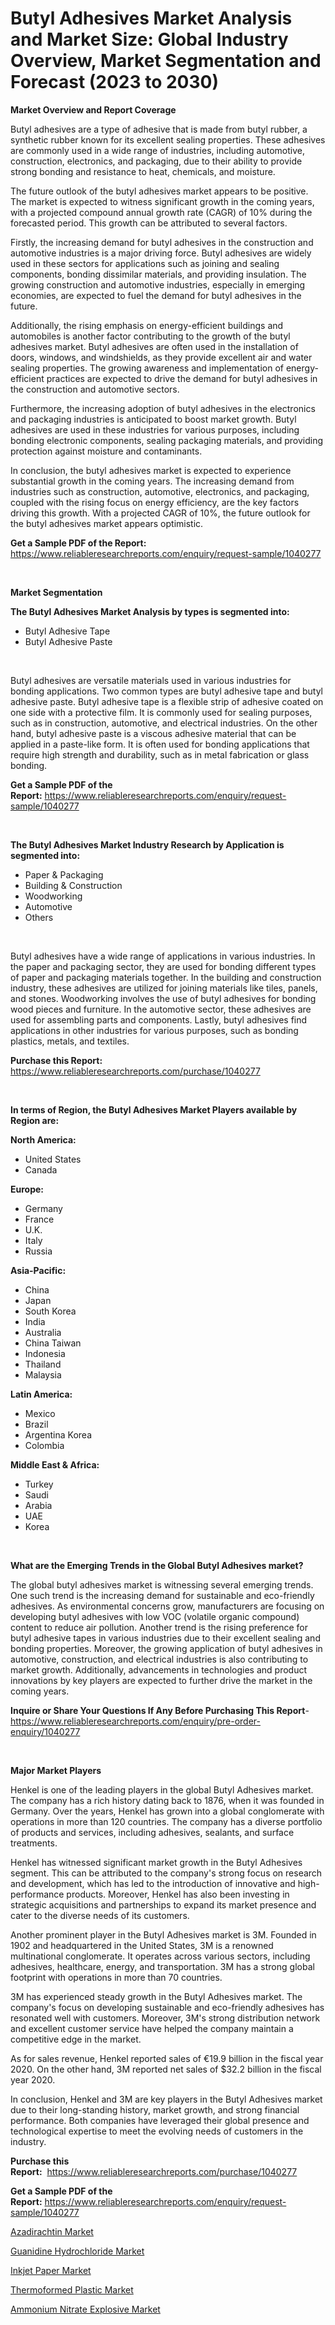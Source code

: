 <p><h1>Butyl Adhesives Market Analysis and Market Size: Global Industry Overview, Market Segmentation and Forecast (2023 to 2030)</h1></p><p><strong>Market Overview and Report Coverage</strong></p>
<p><p>Butyl adhesives are a type of adhesive that is made from butyl rubber, a synthetic rubber known for its excellent sealing properties. These adhesives are commonly used in a wide range of industries, including automotive, construction, electronics, and packaging, due to their ability to provide strong bonding and resistance to heat, chemicals, and moisture.</p><p>The future outlook of the butyl adhesives market appears to be positive. The market is expected to witness significant growth in the coming years, with a projected compound annual growth rate (CAGR) of 10% during the forecasted period. This growth can be attributed to several factors.</p><p>Firstly, the increasing demand for butyl adhesives in the construction and automotive industries is a major driving force. Butyl adhesives are widely used in these sectors for applications such as joining and sealing components, bonding dissimilar materials, and providing insulation. The growing construction and automotive industries, especially in emerging economies, are expected to fuel the demand for butyl adhesives in the future.</p><p>Additionally, the rising emphasis on energy-efficient buildings and automobiles is another factor contributing to the growth of the butyl adhesives market. Butyl adhesives are often used in the installation of doors, windows, and windshields, as they provide excellent air and water sealing properties. The growing awareness and implementation of energy-efficient practices are expected to drive the demand for butyl adhesives in the construction and automotive sectors.</p><p>Furthermore, the increasing adoption of butyl adhesives in the electronics and packaging industries is anticipated to boost market growth. Butyl adhesives are used in these industries for various purposes, including bonding electronic components, sealing packaging materials, and providing protection against moisture and contaminants.</p><p>In conclusion, the butyl adhesives market is expected to experience substantial growth in the coming years. The increasing demand from industries such as construction, automotive, electronics, and packaging, coupled with the rising focus on energy efficiency, are the key factors driving this growth. With a projected CAGR of 10%, the future outlook for the butyl adhesives market appears optimistic.</p></p>
<p><strong>Get a Sample PDF of the Report:</strong> <a href="https://www.reliableresearchreports.com/enquiry/request-sample/1040277">https://www.reliableresearchreports.com/enquiry/request-sample/1040277</a></p>
<p>&nbsp;</p>
<p><strong>Market Segmentation</strong></p>
<p><strong>The Butyl Adhesives Market Analysis by types is segmented into:</strong></p>
<p><ul><li>Butyl Adhesive Tape</li><li>Butyl Adhesive Paste</li></ul></p>
<p>&nbsp;</p>
<p><p>Butyl adhesives are versatile materials used in various industries for bonding applications. Two common types are butyl adhesive tape and butyl adhesive paste. Butyl adhesive tape is a flexible strip of adhesive coated on one side with a protective film. It is commonly used for sealing purposes, such as in construction, automotive, and electrical industries. On the other hand, butyl adhesive paste is a viscous adhesive material that can be applied in a paste-like form. It is often used for bonding applications that require high strength and durability, such as in metal fabrication or glass bonding.</p></p>
<p><strong>Get a Sample PDF of the Report:</strong>&nbsp;<a href="https://www.reliableresearchreports.com/enquiry/request-sample/1040277">https://www.reliableresearchreports.com/enquiry/request-sample/1040277</a></p>
<p>&nbsp;</p>
<p><strong>The Butyl Adhesives Market Industry Research by Application is segmented into:</strong></p>
<p><ul><li>Paper & Packaging</li><li>Building & Construction</li><li>Woodworking</li><li>Automotive</li><li>Others</li></ul></p>
<p>&nbsp;</p>
<p><p>Butyl adhesives have a wide range of applications in various industries. In the paper and packaging sector, they are used for bonding different types of paper and packaging materials together. In the building and construction industry, these adhesives are utilized for joining materials like tiles, panels, and stones. Woodworking involves the use of butyl adhesives for bonding wood pieces and furniture. In the automotive sector, these adhesives are used for assembling parts and components. Lastly, butyl adhesives find applications in other industries for various purposes, such as bonding plastics, metals, and textiles.</p></p>
<p><strong>Purchase this Report:</strong>&nbsp; <a href="https://www.reliableresearchreports.com/purchase/1040277">https://www.reliableresearchreports.com/purchase/1040277</a></p>
<p>&nbsp;</p>
<p><strong>In terms of Region, the Butyl Adhesives Market Players available by Region are:</strong></p>
<p>
    <p> <strong> North America: </strong>
        <ul>
            <li>United States</li>
            <li>Canada</li>
        </ul>
        </p> 
    <p> <strong> Europe: </strong>
        <ul>
            <li>Germany</li>
            <li>France</li>
            <li>U.K.</li>
            <li>Italy</li>
            <li>Russia</li>
        </ul>
        </p> 
    <p> <strong> Asia-Pacific: </strong>
        <ul>
            <li>China</li>
            <li>Japan</li>
            <li>South Korea</li>
            <li>India</li>
            <li>Australia</li>
            <li>China Taiwan</li>
            <li>Indonesia</li>
            <li>Thailand</li>
            <li>Malaysia</li>
        </ul>
        </p> 
    <p> <strong> Latin America: </strong>
        <ul>
            <li>Mexico</li>
            <li>Brazil</li>
            <li>Argentina Korea</li>
            <li>Colombia</li>
        </ul>
        </p> 
    <p> <strong> Middle East & Africa: </strong>
        <ul>
            <li>Turkey</li>
            <li>Saudi</li>
            <li>Arabia</li>
            <li>UAE</li>
            <li>Korea</li>
        </ul>
    </p>
    </p>
<p>&nbsp;</p>
<p><strong>What are the Emerging Trends in the Global Butyl Adhesives market?</strong></p>
<p><p>The global butyl adhesives market is witnessing several emerging trends. One such trend is the increasing demand for sustainable and eco-friendly adhesives. As environmental concerns grow, manufacturers are focusing on developing butyl adhesives with low VOC (volatile organic compound) content to reduce air pollution. Another trend is the rising preference for butyl adhesive tapes in various industries due to their excellent sealing and bonding properties. Moreover, the growing application of butyl adhesives in automotive, construction, and electrical industries is also contributing to market growth. Additionally, advancements in technologies and product innovations by key players are expected to further drive the market in the coming years.</p></p>
<p><strong>Inquire or Share Your Questions If Any Before Purchasing This Report</strong>- <a href="https://www.reliableresearchreports.com/enquiry/pre-order-enquiry/1040277">https://www.reliableresearchreports.com/enquiry/pre-order-enquiry/1040277</a></p>
<p>&nbsp;</p>
<p><strong>Major Market Players</strong></p>
<p><p>Henkel is one of the leading players in the global Butyl Adhesives market. The company has a rich history dating back to 1876, when it was founded in Germany. Over the years, Henkel has grown into a global conglomerate with operations in more than 120 countries. The company has a diverse portfolio of products and services, including adhesives, sealants, and surface treatments.</p><p>Henkel has witnessed significant market growth in the Butyl Adhesives segment. This can be attributed to the company's strong focus on research and development, which has led to the introduction of innovative and high-performance products. Moreover, Henkel has also been investing in strategic acquisitions and partnerships to expand its market presence and cater to the diverse needs of its customers.</p><p>Another prominent player in the Butyl Adhesives market is 3M. Founded in 1902 and headquartered in the United States, 3M is a renowned multinational conglomerate. It operates across various sectors, including adhesives, healthcare, energy, and transportation. 3M has a strong global footprint with operations in more than 70 countries.</p><p>3M has experienced steady growth in the Butyl Adhesives market. The company's focus on developing sustainable and eco-friendly adhesives has resonated well with customers. Moreover, 3M's strong distribution network and excellent customer service have helped the company maintain a competitive edge in the market.</p><p>As for sales revenue, Henkel reported sales of €19.9 billion in the fiscal year 2020. On the other hand, 3M reported net sales of $32.2 billion in the fiscal year 2020.</p><p>In conclusion, Henkel and 3M are key players in the Butyl Adhesives market due to their long-standing history, market growth, and strong financial performance. Both companies have leveraged their global presence and technological expertise to meet the evolving needs of customers in the industry.</p></p>
<p><strong>Purchase this Report:</strong>&nbsp;&nbsp;<a href="https://www.reliableresearchreports.com/purchase/1040277">https://www.reliableresearchreports.com/purchase/1040277</a></p>
<p></p>
<p><strong>Get a Sample PDF of the Report:</strong>&nbsp;<a href="https://www.reliableresearchreports.com/enquiry/request-sample/1040277">https://www.reliableresearchreports.com/enquiry/request-sample/1040277</a></p>
<p><p><a href="https://github.com/aashishrp02/Market-Research-Report-List-1/blob/main/azadirachtin-market.md">Azadirachtin Market</a></p><p><a href="https://github.com/aashishrp/Market-Research-Report-List-1/blob/main/guanidine-hydrochloride-market.md">Guanidine Hydrochloride Market</a></p><p><a href="https://github.com/rahu1502/Market-Research-Report-List-1/blob/main/inkjet-paper-market.md">Inkjet Paper Market</a></p><p><a href="https://github.com/rahu1506/Market-Research-Report-List-1/blob/main/thermoformed-plastic-market.md">Thermoformed Plastic Market</a></p><p><a href="https://github.com/rahu1505/Market-Research-Report-List-1/blob/main/ammonium-nitrate-explosive-market.md">Ammonium Nitrate Explosive Market</a></p></p>